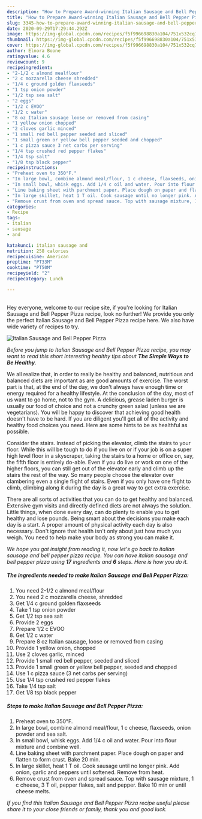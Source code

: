```yaml
---
description: "How to Prepare Award-winning Italian Sausage and Bell Pepper Pizza"
title: "How to Prepare Award-winning Italian Sausage and Bell Pepper Pizza"
slug: 3345-how-to-prepare-award-winning-italian-sausage-and-bell-pepper-pizza
date: 2020-09-29T17:29:44.292Z
image: https://img-global.cpcdn.com/recipes/f5f996698830a104/751x532cq70/italian-sausage-and-bell-pepper-pizza-recipe-main-photo.jpg
thumbnail: https://img-global.cpcdn.com/recipes/f5f996698830a104/751x532cq70/italian-sausage-and-bell-pepper-pizza-recipe-main-photo.jpg
cover: https://img-global.cpcdn.com/recipes/f5f996698830a104/751x532cq70/italian-sausage-and-bell-pepper-pizza-recipe-main-photo.jpg
author: Elnora Boone
ratingvalue: 4.6
reviewcount: 9
recipeingredient:
- "2-1/2 c almond mealflour"
- "2 c mozzarella cheese shredded"
- "1/4 c ground golden flaxseeds"
- "1 tsp onion powder"
- "1/2 tsp sea salt"
- "2 eggs"
- "1/2 c EVOO"
- "1/2 c water"
- "8 oz Italian sausage loose or removed from casing"
- "1 yellow onion chopped"
- "2 cloves garlic minced"
- "1 small red bell pepper seeded and sliced"
- "1 small green or yellow bell pepper seeded and chopped"
- "1 c pizza sauce 3 net carbs per serving"
- "1/4 tsp crushed red pepper flakes"
- "1/4 tsp salt"
- "1/8 tsp black pepper"
recipeinstructions:
- "Preheat oven to 350°F."
- "In large bowl, combine almond meal/flour, 1 c cheese, flaxseeds, onion powder and sea salt."
- "In small bowl, whisk eggs. Add 1/4 c oil and water. Pour into flour mixture and combine well."
- "Line baking sheet with parchment paper. Place dough on paper and flatten to form crust. Bake 20 min."
- "In large skillet, heat 1 T oil. Cook sausage until no longer pink. Add onion, garlic and peppers until softened. Remove from heat."
- "Remove crust from oven and spread sauce. Top with sausage mixture, 1 c cheese, 3 T oil, pepper flakes, salt and pepper. Bake 10 min or until cheese melts."
categories:
- Recipe
tags:
- italian
- sausage
- and

katakunci: italian sausage and 
nutrition: 258 calories
recipecuisine: American
preptime: "PT33M"
cooktime: "PT50M"
recipeyield: "2"
recipecategory: Lunch

---
```

<br>
Hey everyone, welcome to our recipe site, if you're looking for Italian Sausage and Bell Pepper Pizza recipe, look no further! We provide you only the perfect Italian Sausage and Bell Pepper Pizza recipe here. We also have wide variety of recipes to try.
<br>


![Italian Sausage and Bell Pepper Pizza](https://img-global.cpcdn.com/recipes/f5f996698830a104/751x532cq70/italian-sausage-and-bell-pepper-pizza-recipe-main-photo.jpg)

<i>Before you jump to Italian Sausage and Bell Pepper Pizza recipe, you may want to read this short interesting healthy tips about <strong>The Simple Ways to Be Healthy</strong>.</i>

We all realize that, in order to really be healthy and balanced, nutritious and balanced diets are important as are good amounts of exercise. The worst part is that, at the end of the day, we don't always have enough time or energy required for a healthy lifestyle. At the conclusion of the day, most of us want to go home, not to the gym. A delicious, grease laden burger is usually our food of choice and not a crunchy green salad (unless we are vegetarians). You will be happy to discover that achieving good health doesn't have to be hard. If you are diligent you'll get all of the activity and healthy food choices you need. Here are some hints to be as healthful as possible.

Consider the stairs. Instead of picking the elevator, climb the stairs to your floor. While this will be tough to do if you live on or if your job is on a super high level floor in a skyscraper, taking the stairs to a home or office on, say, the fifth floor is entirely do-able. Even if you do live or work on one of the higher floors, you can still get out of the elevator early and climb up the stairs the rest of the way. So many people choose the elevator over clambering even a single flight of stairs. Even if you only have one flight to climb, climbing along it during the day is a great way to get extra exercise. 

There are all sorts of activities that you can do to get healthy and balanced. Extensive gym visits and directly defined diets are not always the solution. Little things, when done every day, can do plenty to enable you to get healthy and lose pounds. Being smart about the decisions you make each day is a start. A proper amount of physical activity each day is also necessary. Don't ignore that health isn't only about just how much you weigh. You need to help make your body as strong you can make it. 


<i>We hope you got insight from reading it, now let's go back to italian sausage and bell pepper pizza recipe. You can have italian sausage and bell pepper pizza using <strong>17</strong> ingredients and <strong>6</strong> steps. Here is how you do it.
</i>

##### The ingredients needed to make Italian Sausage and Bell Pepper Pizza:

1. You need 2-1/2 c almond meal/flour
1. You need 2 c mozzarella cheese, shredded
1. Get 1/4 c ground golden flaxseeds
1. Take 1 tsp onion powder
1. Get 1/2 tsp sea salt
1. Provide 2 eggs
1. Prepare 1/2 c EVOO
1. Get 1/2 c water
1. Prepare 8 oz Italian sausage, loose or removed from casing
1. Provide 1 yellow onion, chopped
1. Use 2 cloves garlic, minced
1. Provide 1 small red bell pepper, seeded and sliced
1. Provide 1 small green or yellow bell pepper, seeded and chopped
1. Use 1 c pizza sauce (3 net carbs per serving)
1. Use 1/4 tsp crushed red pepper flakes
1. Take 1/4 tsp salt
1. Get 1/8 tsp black pepper


##### Steps to make Italian Sausage and Bell Pepper Pizza:

1. Preheat oven to 350°F.
1. In large bowl, combine almond meal/flour, 1 c cheese, flaxseeds, onion powder and sea salt.
1. In small bowl, whisk eggs. Add 1/4 c oil and water. Pour into flour mixture and combine well.
1. Line baking sheet with parchment paper. Place dough on paper and flatten to form crust. Bake 20 min.
1. In large skillet, heat 1 T oil. Cook sausage until no longer pink. Add onion, garlic and peppers until softened. Remove from heat.
1. Remove crust from oven and spread sauce. Top with sausage mixture, 1 c cheese, 3 T oil, pepper flakes, salt and pepper. Bake 10 min or until cheese melts.


<i>If you find this Italian Sausage and Bell Pepper Pizza recipe useful please share it to your close friends or family, thank you and good luck.</i>
